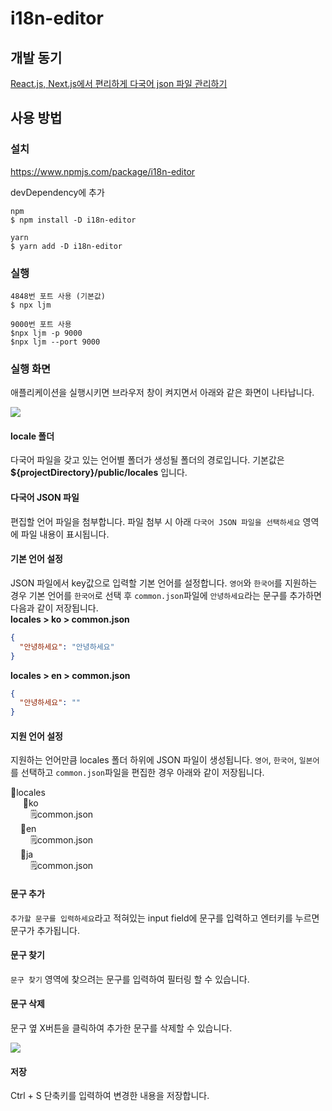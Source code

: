 # i18n-editor
## 개발 동기
[React.js, Next.js에서 편리하게 다국어 json 파일 관리하기](https://velog.io/@hyeonq/React.js-Next.js%EC%97%90%EC%84%9C-%ED%8E%B8%EB%A6%AC%ED%95%98%EA%B2%8C-%EB%8B%A4%EA%B5%AD%EC%96%B4-json-%ED%8C%8C%EC%9D%BC-%EA%B4%80%EB%A6%AC%ED%95%98%EA%B8%B0)

## 사용 방법
### 설치
https://www.npmjs.com/package/i18n-editor

devDependency에 추가
```
npm
$ npm install -D i18n-editor

yarn
$ yarn add -D i18n-editor
```

### 실행
```
4848번 포트 사용 (기본값)
$ npx ljm

9000번 포트 사용
$npx ljm -p 9000
$npx ljm --port 9000
```

### 실행 화면
애플리케이션을 실행시키면 브라우저 창이 켜지면서 아래와 같은 화면이 나타납니다.

![](https://velog.velcdn.com/images/hyeonq/post/e3bac1cb-0cb3-43a1-ba76-94d8b4d85a0c/image.png)

#### locale 폴더
다국어 파일을 갖고 있는 언어별 폴더가 생성될 폴더의 경로입니다.
기본값은 **${projectDirectory}/public/locales** 입니다.

#### 다국어 JSON 파일
편집할 언어 파일을 첨부합니다.
파일 첨부 시 아래 `다국어 JSON 파일을 선택하세요` 영역에 파일 내용이 표시됩니다.

#### 기본 언어 설정
JSON 파일에서 key값으로 입력할 기본 언어를 설정합니다.
`영어`와 `한국어`를 지원하는 경우 기본 언어를 `한국어`로 선택 후 `common.json`파일에 `안녕하세요`라는 문구를 추가하면 다음과 같이 저장됩니다.  
**locales > ko > common.json**
```json
{
  "안녕하세요": "안녕하세요"
}
```
**locales > en > common.json**
```json
{
  "안녕하세요": ""
}
```

#### 지원 언어 설정
지원하는 언어만큼 locales 폴더 하위에 JSON 파일이 생성됩니다.
`영어`, `한국어`, `일본어`를 선택하고 `common.json`파일을 편집한 경우 아래와 같이 저장됩니다.

📂locales  
&nbsp;&nbsp;&nbsp;&nbsp;&nbsp;📂ko  
&nbsp;&nbsp;&nbsp;&nbsp;&nbsp;&nbsp;&nbsp;&nbsp;🗒️common.json  
&nbsp;&nbsp;&nbsp;&nbsp;📂en  
&nbsp;&nbsp;&nbsp;&nbsp;&nbsp;&nbsp;&nbsp;&nbsp;🗒️common.json  
&nbsp;&nbsp;&nbsp;&nbsp;📂ja  
&nbsp;&nbsp;&nbsp;&nbsp;&nbsp;&nbsp;&nbsp;&nbsp;🗒️common.json  

#### 문구 추가
`추가할 문구를 입력하세요`라고 적혀있는 input field에 문구를 입력하고 엔터키를 누르면 문구가 추가됩니다.

#### 문구 찾기
`문구 찾기` 영역에 찾으려는 문구를 입력하여 필터링 할 수 있습니다.

#### 문구 삭제
문구 옆 X버튼을 클릭하여 추가한 문구를 삭제할 수 있습니다.

![](https://velog.velcdn.com/images/hyeonq/post/7e4a4832-55db-4fcd-a0cf-c23d8a849fe7/image.png)

#### 저장
Ctrl + S 단축키를 입력하여 변경한 내용을 저장합니다.
